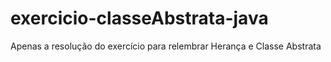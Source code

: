 # exercicio-classeAbstrata-java
Apenas a resolução do exercício para relembrar Herança e Classe Abstrata
